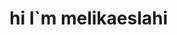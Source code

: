 <h1 style={alignText:center;}> hi I`m melikaeslahi </h1>
<br />

<!--
**melikaeslahi/melikaeslahi** is a ✨ _special_ ✨ repository because its `README.md` (this file) appears on your GitHub profile.
![Banner GitHub – 4](https://github.com/Anmol-Baranwal/Anmol-Baranwal/assets/74038190/fe054170-c69a-41d2-8e73-f7f239ebc046)
Here are some ideas to get you started:

- 🔭 I’m currently working on ...
- 🌱 I’m currently learning ...
- 👯 I’m looking to collaborate on ...
- 🤔 I’m looking for help with ...
- 💬 Ask me about ...
- 📫 How to reach me: ...
- 😄 Pronouns: ...
- ⚡ Fun fact: ...
-->
